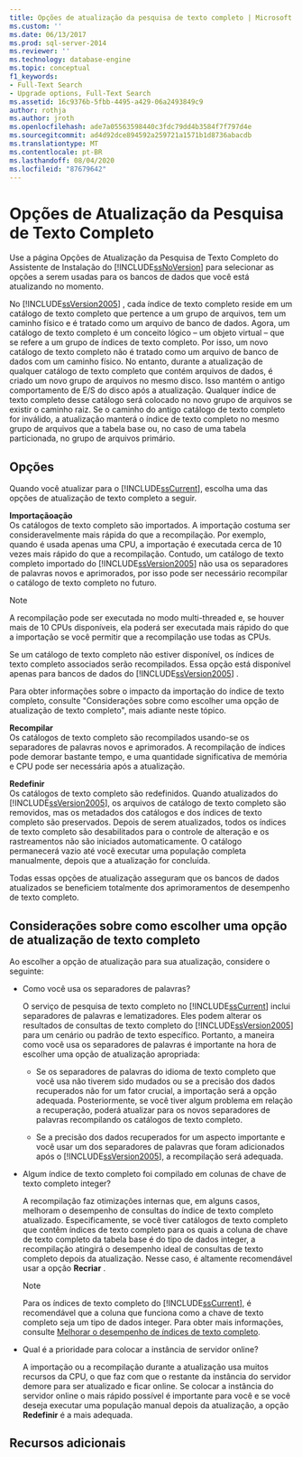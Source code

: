```yaml
---
title: Opções de atualização da pesquisa de texto completo | Microsoft Docs
ms.custom: ''
ms.date: 06/13/2017
ms.prod: sql-server-2014
ms.reviewer: ''
ms.technology: database-engine
ms.topic: conceptual
f1_keywords:
- Full-Text Search
- Upgrade options, Full-Text Search
ms.assetid: 16c9376b-5fbb-4495-a429-06a2493849c9
author: rothja
ms.author: jroth
ms.openlocfilehash: ade7a05563598440c3fdc79dd4b3584f7f797d4e
ms.sourcegitcommit: ad4d92dce894592a259721a1571b1d8736abacdb
ms.translationtype: MT
ms.contentlocale: pt-BR
ms.lasthandoff: 08/04/2020
ms.locfileid: "87679642"
---
```

# <a name="full-text-search-upgrade-options"></a>Opções de Atualização da Pesquisa de Texto Completo
  Use a página Opções de Atualização da Pesquisa de Texto Completo do Assistente de Instalação do [!INCLUDE[ssNoVersion](../../includes/ssnoversion-md.md)] para selecionar as opções a serem usadas para os bancos de dados que você está atualizando no momento.  
  
 No [!INCLUDE[ssVersion2005](../../includes/ssversion2005-md.md)] , cada índice de texto completo reside em um catálogo de texto completo que pertence a um grupo de arquivos, tem um caminho físico e é tratado como um arquivo de banco de dados. Agora, um catálogo de texto completo é um conceito lógico – um objeto virtual – que se refere a um grupo de índices de texto completo. Por isso, um novo catálogo de texto completo não é tratado como um arquivo de banco de dados com um caminho físico. No entanto, durante a atualização de qualquer catálogo de texto completo que contém arquivos de dados, é criado um novo grupo de arquivos no mesmo disco. Isso mantém o antigo comportamento de E/S do disco após a atualização. Qualquer índice de texto completo desse catálogo será colocado no novo grupo de arquivos se existir o caminho raiz. Se o caminho do antigo catálogo de texto completo for inválido, a atualização manterá o índice de texto completo no mesmo grupo de arquivos que a tabela base ou, no caso de uma tabela particionada, no grupo de arquivos primário.  
  
## <a name="options"></a>Opções  
 Quando você atualizar para o [!INCLUDE[ssCurrent](../../includes/sscurrent-md.md)], escolha uma das opções de atualização de texto completo a seguir.  
  
 **Importaçãoação**  
 Os catálogos de texto completo são importados. A importação costuma ser consideravelmente mais rápida do que a recompilação. Por exemplo, quando é usada apenas uma CPU, a importação é executada cerca de 10 vezes mais rápido do que a recompilação. Contudo, um catálogo de texto completo importado do [!INCLUDE[ssVersion2005](../../includes/ssversion2005-md.md)] não usa os separadores de palavras novos e aprimorados, por isso pode ser necessário recompilar o catálogo de texto completo no futuro.  
  
> [!NOTE]  
>  A recompilação pode ser executada no modo multi-threaded e, se houver mais de 10 CPUs disponíveis, ela poderá ser executada mais rápido do que a importação se você permitir que a recompilação use todas as CPUs.  
  
 Se um catálogo de texto completo não estiver disponível, os índices de texto completo associados serão recompilados. Essa opção está disponível apenas para bancos de dados do [!INCLUDE[ssVersion2005](../../includes/ssversion2005-md.md)] .  
  
 Para obter informações sobre o impacto da importação do índice de texto completo, consulte "Considerações sobre como escolher uma opção de atualização de texto completo", mais adiante neste tópico.  
  
 **Recompilar**  
 Os catálogos de texto completo são recompilados usando-se os separadores de palavras novos e aprimorados. A recompilação de índices pode demorar bastante tempo, e uma quantidade significativa de memória e CPU pode ser necessária após a atualização.  
  
 **Redefinir**  
 Os catálogos de texto completo são redefinidos. Quando atualizados do [!INCLUDE[ssVersion2005](../../includes/ssversion2005-md.md)], os arquivos de catálogo de texto completo são removidos, mas os metadados dos catálogos e dos índices de texto completo são preservados. Depois de serem atualizados, todos os índices de texto completo são desabilitados para o controle de alteração e os rastreamentos não são iniciados automaticamente. O catálogo permanecerá vazio até você executar uma população completa manualmente, depois que a atualização for concluída.  
  
 Todas essas opções de atualização asseguram que os bancos de dados atualizados se beneficiem totalmente dos aprimoramentos de desempenho de texto completo.  
  
## <a name="considerations-for-choosing-a-full-text-upgrade-option"></a>Considerações sobre como escolher uma opção de atualização de texto completo  
 Ao escolher a opção de atualização para sua atualização, considere o seguinte:  
  
-   Como você usa os separadores de palavras?  
  
     O serviço de pesquisa de texto completo no [!INCLUDE[ssCurrent](../../includes/sscurrent-md.md)] inclui separadores de palavras e lematizadores. Eles podem alterar os resultados de consultas de texto completo do [!INCLUDE[ssVersion2005](../../includes/ssversion2005-md.md)] para um cenário ou padrão de texto específico. Portanto, a maneira como você usa os separadores de palavras é importante na hora de escolher uma opção de atualização apropriada:  
  
    -   Se os separadores de palavras do idioma de texto completo que você usa não tiverem sido mudados ou se a precisão dos dados recuperados não for um fator crucial, a importação será a opção adequada. Posteriormente, se você tiver algum problema em relação a recuperação, poderá atualizar para os novos separadores de palavras recompilando os catálogos de texto completo.  
  
    -   Se a precisão dos dados recuperados for um aspecto importante e você usar um dos separadores de palavras que foram adicionados após o [!INCLUDE[ssVersion2005](../../includes/ssversion2005-md.md)], a recompilação será adequada.  
  
-   Algum índice de texto completo foi compilado em colunas de chave de texto completo integer?  
  
     A recompilação faz otimizações internas que, em alguns casos, melhoram o desempenho de consultas do índice de texto completo atualizado. Especificamente, se você tiver catálogos de texto completo que contêm índices de texto completo para os quais a coluna de chave de texto completo da tabela base é do tipo de dados integer, a recompilação atingirá o desempenho ideal de consultas de texto completo depois da atualização. Nesse caso, é altamente recomendável usar a opção **Recriar** .  
  
    > [!NOTE]  
    >  Para os índices de texto completo do [!INCLUDE[ssCurrent](../../includes/sscurrent-md.md)], é recomendável que a coluna que funciona como a chave de texto completo seja um tipo de dados integer. Para obter mais informações, consulte [Melhorar o desempenho de índices de texto completo](../../relational-databases/indexes/indexes.md).  
  
-   Qual é a prioridade para colocar a instância de servidor online?  
  
     A importação ou a recompilação durante a atualização usa muitos recursos da CPU, o que faz com que o restante da instância do servidor demore para ser atualizado e ficar online. Se colocar a instância do servidor online o mais rápido possível é importante para você e se você deseja executar uma população manual depois da atualização, a opção **Redefinir** é a mais adequada.  
  
## <a name="additional-resources"></a>Recursos adicionais  
  
